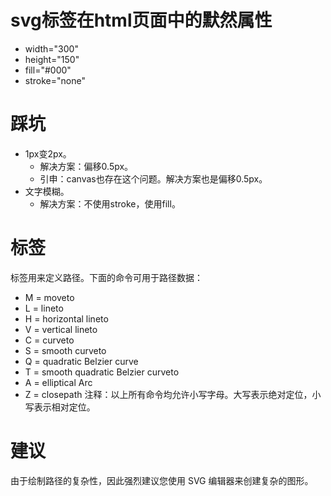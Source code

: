# svg标签在html页面中的默然属性
* width="300"
* height="150"
* fill="#000"
* stroke="none"

# 踩坑
* 1px变2px。
    - 解决方案：偏移0.5px。
    - 引申：canvas也存在这个问题。解决方案也是偏移0.5px。
* 文字模糊。
    - 解决方案：不使用stroke，使用fill。

# <path> 标签
<path> 标签用来定义路径。下面的命令可用于路径数据：
* M = moveto
* L = lineto
* H = horizontal lineto
* V = vertical lineto
* C = curveto
* S = smooth curveto
* Q = quadratic Belzier curve
* T = smooth quadratic Belzier curveto
* A = elliptical Arc
* Z = closepath
注释：以上所有命令均允许小写字母。大写表示绝对定位，小写表示相对定位。

# 建议
由于绘制路径的复杂性，因此强烈建议您使用 SVG 编辑器来创建复杂的图形。
